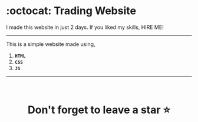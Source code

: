 # :octocat: Trading Website

I made this website in just 2 days. If you liked my skills, HIRE ME!

<hr />

This is a simple website made using,

1. <b>`HTML`</b> 
2. <b>`CSS`</b>
3. <b>`JS`</b>

<hr />
<br />

# <div align="center">Don't forget to leave a star ⭐️</div>

